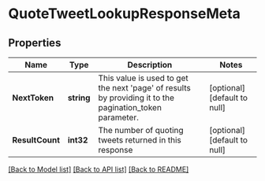 # QuoteTweetLookupResponseMeta

## Properties
Name | Type | Description | Notes
------------ | ------------- | ------------- | -------------
**NextToken** | **string** | This value is used to get the next &#x27;page&#x27; of results by providing it to the pagination_token parameter. | [optional] [default to null]
**ResultCount** | **int32** | The number of quoting tweets returned in this response | [optional] [default to null]

[[Back to Model list]](../README.md#documentation-for-models) [[Back to API list]](../README.md#documentation-for-api-endpoints) [[Back to README]](../README.md)

